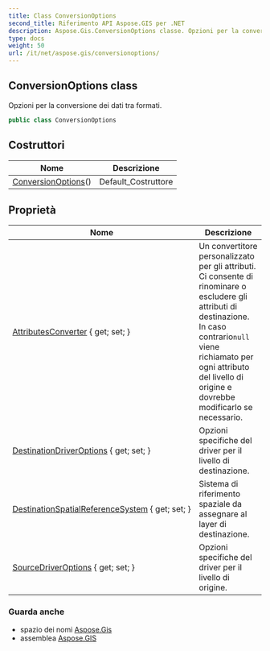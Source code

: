 ```yaml
---
title: Class ConversionOptions
second_title: Riferimento API Aspose.GIS per .NET
description: Aspose.Gis.ConversionOptions classe. Opzioni per la conversione dei dati tra formati.
type: docs
weight: 50
url: /it/net/aspose.gis/conversionoptions/
---
```

## ConversionOptions class

Opzioni per la conversione dei dati tra formati.

```csharp
public class ConversionOptions
```

## Costruttori

| Nome | Descrizione |
| --- | --- |
| [ConversionOptions](conversionoptions/)() | Default_Costruttore |

## Proprietà

| Nome | Descrizione |
| --- | --- |
| [AttributesConverter](../../aspose.gis/conversionoptions/attributesconverter/) { get; set; } | Un convertitore personalizzato per gli attributi. Ci consente di rinominare o escludere gli attributi di destinazione. In caso contrario`null` viene richiamato per ogni attributo del livello di origine e dovrebbe modificarlo se necessario. |
| [DestinationDriverOptions](../../aspose.gis/conversionoptions/destinationdriveroptions/) { get; set; } | Opzioni specifiche del driver per il livello di destinazione. |
| [DestinationSpatialReferenceSystem](../../aspose.gis/conversionoptions/destinationspatialreferencesystem/) { get; set; } | Sistema di riferimento spaziale da assegnare al layer di destinazione. |
| [SourceDriverOptions](../../aspose.gis/conversionoptions/sourcedriveroptions/) { get; set; } | Opzioni specifiche del driver per il livello di origine. |

### Guarda anche

* spazio dei nomi [Aspose.Gis](../../aspose.gis/)
* assemblea [Aspose.GIS](../../)


